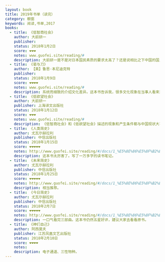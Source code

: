```yaml
---
layout: book
title: 2019年书单（读完）
category: 橱窗
keywords: 阅读,书单,2017
books:
  - title: 《低智商社会》
    author: 大前研一
    publisher:
    status: 2018年1月2日
    score: ❤❤❤
    notes: www.guofei.site/reading/#
    description: 大前研一是不是对日本国民素质的要求太高了？还是说相比之下中国的国民素质还远远追不上？
  - title: 《菊与刀》
    author: 【美】鲁思·本尼迪克特
    publisher:
    status: 2018年1月9日
    score: ❤❤❤❤
    notes: www.guofei.site/reading/#
    description: 系统而细致的介绍文化差异。这本书告诉我，很多文化现象在当事人看来理所当然，在外人看来简直不可理喻，细致研究会发现其形成逻辑。
  - title: 《低欲望社会》
    author: 大前研一
    publisher: 上海译文出版社
    status: 2018年1月12日
    score: ❤❤❤
    notes: www.guofei.site/reading/#
    description: 《低智商社会》和《低欲望社会》描述的现象和产生条件都与中国现状大不相同，无须过于套用。然而书对中国很有价值，指导未来避雷。
  - title: 《人类简史》
    author: 尤瓦尔赫拉利
    publisher: 中信出版社
    status: 2018年1月15日
    score: ❤❤❤❤❤
    notes: http://www.guofei.site/reading/#/docs/1_%E5%8E%86%E5%8F%B2%E5%92%8C%E5%93%B2%E5%AD%A6/%E5%B0%A4%E7%93%A6%E5%B0%94%E8%B5%AB%E6%8B%89%E5%88%A9
    description: 这本书太厉害了。写了一万多字的读书笔记。
  - title: 《未来简史》
    author: 尤瓦尔赫拉利
    publisher: 中信出版社
    status: 2018年1月25日
    score: ❤❤❤❤❤
    notes: http://www.guofei.site/reading/#/docs/1_%E5%8E%86%E5%8F%B2%E5%92%8C%E5%93%B2%E5%AD%A6/%E5%B0%A4%E7%93%A6%E5%B0%94%E8%B5%AB%E6%8B%89%E5%88%A9
    description: 相当推荐。
  - title: 《今日简史》
    author: 尤瓦尔赫拉利
    publisher: 中信出版社
    status: 2018年2月7日
    score: ❤❤❤❤❤
    notes: http://www.guofei.site/reading/#/docs/1_%E5%8E%86%E5%8F%B2%E5%92%8C%E5%93%B2%E5%AD%A6/%E5%B0%A4%E7%93%A6%E5%B0%94%E8%B5%AB%E6%8B%89%E5%88%A9
    description: 一口气看完三部曲。这本书仍然五星好评，建议大家去看看原书。
  - title: 《神们自己》
    author: 阿西莫夫
    publisher: 江苏凤凰文艺出版社
    status: 2018年2月10日
    score: ❤❤❤❤
    notes:
    description: 电子通道、三性物种。
---
```

